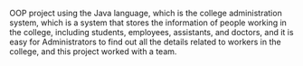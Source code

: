 OOP project using the Java language, which is the college administration system, which is a system that stores the information of people working in the college, including students, employees, assistants, and doctors, and it is easy for Administrators to find out all the details related to workers in the college, and this project worked with a team.
